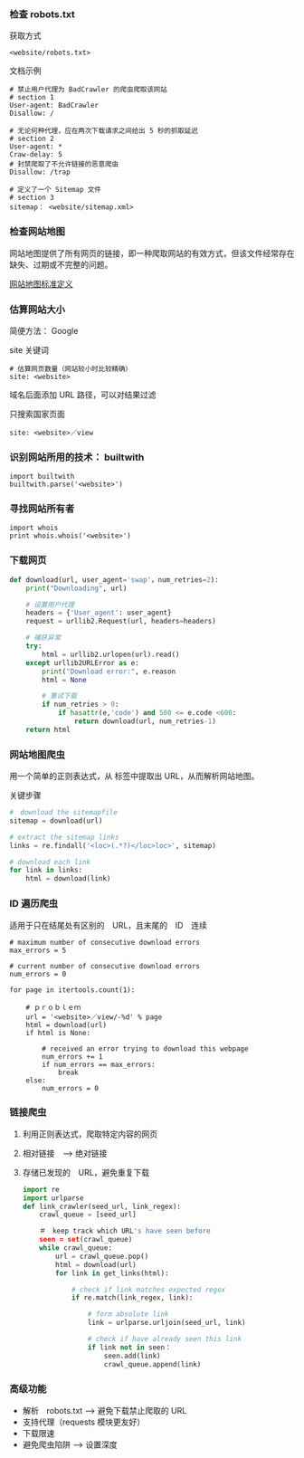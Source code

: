 ### 检查 robots.txt

获取方式

    <website/robots.txt>

文档示例

    # 禁止用户代理为 BadCrawler 的爬虫爬取该网站
    # section 1
    User-agent: BadCrawler
    Disallow: /

    # 无论何种代理，应在两次下载请求之间给出 5 秒的抓取延迟
    # section 2
    User-agent: *
    Craw-delay: 5
    # 封禁爬取了不允许链接的恶意爬虫
    Disallow: /trap

    # 定义了一个 Sitemap 文件
    # section 3
    sitemap： <website/sitemap.xml>

### 检查网站地图

网站地图提供了所有网页的链接，即一种爬取网站的有效方式，但该文件经常存在缺失、过期或不完整的问题。

[网站地图标准定义](http://www.sitemaps.org/protocol.html)

### 估算网站大小

简便方法： Google

site 关键词

    # 估算网页数量（网站较小时比较精确）
    site: <website>

域名后面添加 URL 路径，可以对结果过滤

只搜索国家页面

    site: <website>／view

### 识别网站所用的技术： builtwith

    import builtwith
    builtwith.parse('<website>')

### 寻找网站所有者

    import whois
    print whois.whois('<website>')

### 下载网页

``` python
def download(url, user_agent='swap'，num_retries=2):
    print("Downloading", url)

    # 设置用户代理
    headers = {'User_agent': user_agent}
    request = urllib2.Request(url, headers=headers)

    # 捕获异常
    try:
        html = urllib2.urlopen(url).read()
    except urllib2URLError as e:
        print("Download error:", e.reason
        html = None

        # 重试下载
        if num_retries > 0:
            if hasattr(e,'code') and 500 <= e.code <600:
                return download(url, num_retries-1)
    return html
```

### 网站地图爬虫

用一个简单的正则表达式，从 <loc> 标签中提取出 URL，从而解析网站地图。

关键步骤

``` python
#　download the sitemapfile
sitemap = download(url)

# extract the sitemap links
links = re.findall('<loc>(.*?)</loc>loc>', sitemap)

# download each link
for link in links:
    html = download(link)
```

### ID 遍历爬虫

适用于只在结尾处有区别的　URL，且末尾的　ID　连续

``` pyhton
# maximum number of consecutive download errors
max_errors = 5

# current number of consecutive download errors
num_errors = 0

for page in itertools.count(1):

    # ｐｒｏｂｌｅｍ
    url = '<website>／view/-%d' % page
    html = download(url)
    if html is None:

        # received an error trying to download this webpage
        num_errors += 1
        if num_errors == max_errors:
            break
    else:
        num_errors = 0
```

### 链接爬虫

1. 利用正则表达式，爬取特定内容的网页

1. 相对链接　--> 绝对链接

1. 存储已发现的　URL，避免重复下载

    ``` python
    import re
    import urlparse
    def link_crawler(seed_url, link_regex):
        crawl_queue = [seed_url]

        ＃　keep track which URL's have seen before
        seen = set(crawl_queue)
        while crawl_queue:
            url = crawl_queue.pop()
            html = download(url)
            for link in get_links(html):

                # check if link matches expected regex
                if re.match(link_regex, link):

                    # form absolute link
                    link = urlparse.urljoin(seed_url, link)

                    # check if have already seen this link
                    if link not in seen：
                        seen.add(link)
                        crawl_queue.append(link)
    ```

### 高级功能

- 解析　robots.txt --> 避免下载禁止爬取的 URL
- 支持代理（requests 模块更友好）
- 下载限速
- 避免爬虫陷阱 --> 设置深度
